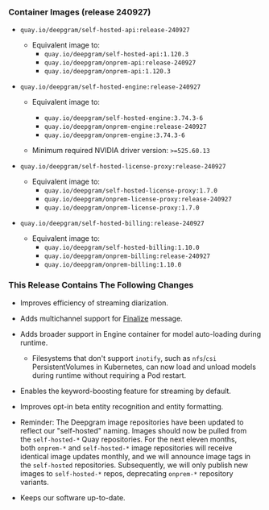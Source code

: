 ### Container Images (release 240927)

- `quay.io/deepgram/self-hosted-api:release-240927`
  - Equivalent image to:
    - `quay.io/deepgram/self-hosted-api:1.120.3`
    - `quay.io/deepgram/onprem-api:release-240927`
    - `quay.io/deepgram/onprem-api:1.120.3`




- `quay.io/deepgram/self-hosted-engine:release-240927`
  - Equivalent image to:
    - `quay.io/deepgram/self-hosted-engine:3.74.3-6`
    - `quay.io/deepgram/onprem-engine:release-240927`
    - `quay.io/deepgram/onprem-engine:3.74.3-6`


  - Minimum required NVIDIA driver version: `>=525.60.13`


- `quay.io/deepgram/self-hosted-license-proxy:release-240927`
  - Equivalent image to:
    - `quay.io/deepgram/self-hosted-license-proxy:1.7.0`
    - `quay.io/deepgram/onprem-license-proxy:release-240927`
    - `quay.io/deepgram/onprem-license-proxy:1.7.0`




- `quay.io/deepgram/self-hosted-billing:release-240927`
  - Equivalent image to:
    - `quay.io/deepgram/self-hosted-billing:1.10.0`
    - `quay.io/deepgram/onprem-billing:release-240927`
    - `quay.io/deepgram/onprem-billing:1.10.0`





### This Release Contains The Following Changes

- Improves efficiency of streaming diarization.
- Adds multichannel support for [Finalize](https://developers.deepgram.com/docs/finalize) message.
- Adds broader support in Engine container for model auto-loading during runtime. 
  - Filesystems that don't support `inotify`, such as `nfs`/`csi` PersistentVolumes in Kubernetes, can now load and unload models during runtime without requiring a Pod restart.


- Enables the keyword-boosting feature for streaming by default.
- Improves opt-in beta entity recognition and entity formatting.
- Reminder: The Deepgram image repositories have been updated to reflect our "self-hosted" naming. Images should now be pulled from the `self-hosted-*` Quay repositories. For the next eleven months, both `onprem-*` and `self-hosted-*` image repositories will receive identical image updates monthly, and we will announce image tags in the `self-hosted` repositories. Subsequently, we will only publish new images to `self-hosted-*` repos, deprecating `onprem-*` repository variants.
- Keeps our software up-to-date.



